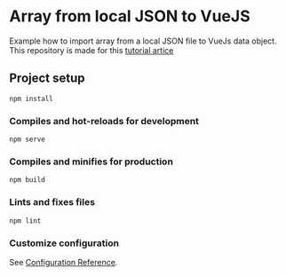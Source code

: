 # Array from local JSON to VueJS

Example how to import array from a local JSON file to VueJs data object.
This repository is made for this [tutorial artice](https://medium.com/@dmitrymind/how-to-keep-array-data-inside-local-json-file-for-vue-app-46bb29d4ac53?sk=7223cf099b26ea87e4a7f18155552bb5)

## Project setup

```
npm install
```

### Compiles and hot-reloads for development

```
npm serve
```

### Compiles and minifies for production

```
npm build
```

### Lints and fixes files

```
npm lint
```

### Customize configuration

See [Configuration Reference](https://cli.vuejs.org/config/).
